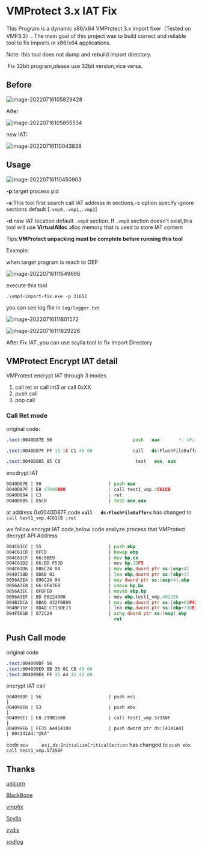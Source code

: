 # VMProtect 3.x IAT Fix

This Program is a dynamic x86/x64 VMProtect 3.x import fixer（Tested on VMP3.3）. The main goal of this project was to build correct and reliable tool to fix imports in x86/x64 applications.

Note: this tool does not dump and rebuild import directory. 

​	  Fix 32bit program,please use 32bit version,vice versa.

## Before

![image-20220716105829428](D:\Project\vmp3-import-fix\README.assets\image-20220716105829428.png)

After

![image-20220716105855534](D:\Project\vmp3-import-fix\README.assets\image-20220716105855534.png)

new IAT:

![image-20220716110043838](D:\Project\vmp3-import-fix\README.assets\image-20220716110043838.png)

## Usage

![image-20220716110450903](D:\Project\vmp3-import-fix\README.assets\image-20220716110450903.png)

**-p**:target process pid

**-s**:This tool first search call IAT address in sections,-s option specify ignore  sections default [`.vmp0,.vmp1,.vmp2`]

**-d**:new IAT location default `.vmp0` section. If `.vmp0` section doesn't exist,this tool will use **VirtualAlloc** alloc memory that is used to store IAT content



Tips:**VMProtect unpacking must be complete before running this tool**

Example:

when target program is reach to OEP

![image-20220716111549696](D:\Project\vmp3-import-fix\README.assets\image-20220716111549696.png)

execute this tool

 `.\vmp3-import-fix.exe -p 31652`



you can see log  file in `log/logger.txt` 

![image-20220716111801572](D:\Project\vmp3-import-fix\README.assets\image-20220716111801572.png)

![image-20220716111829226](D:\Project\vmp3-import-fix\README.assets\image-20220716111829226.png)



After Fix IAT ,you can use scylla tool to fix Import Directory



## VMProtect Encrypt IAT detail



VMProtect encrypt IAT through 3 modes

1. call ret or call int3 or call 0xXX
2. push call
3. pop call



### Call Ret mode



original code:

```asm
.text:0040D87E 50                              push   eax       *; hFile*

.text:0040D87F FF 15 1C C1 45 00               call   ds:FlushFileBuffers

.text:0040D885 85 C0                            test   eax, eax
```

encdrypt IAT

```asm
0040D87E | 50                         | push eax                                                   |
0040D87F | E8 47890B00                | call test1_vmp.4C61CB                                      |
0040D884 | C3                         | ret                                                        |
0040D885 | 85C0                       | test eax,eax                                               |
```

at address 0x0040D87F,code **`call   ds:FlushFileBuffers`** has changed to `call test1_vmp.4C61CB ;ret`



we follow encrypt IAT code,below code analyze process that VMProtect decrypt API Address

```asm
004C61CC | 55                         | push ebp                                                   |保存ebp
004C61CD | 0FCD                       | bswap ebp                                                  |
004C61CF | 66:8BE9                    | mov bp,cx                                                  |
004C61D2 | 66:BD F53D                 | mov bp,3DF5                                                |
004C61D6 | 8B6C24 04                  | mov ebp,dword ptr ss:[esp+4]                               |ebp=call返回地址
0048718D | 8D6D 01                    | lea ebp,dword ptr ss:[ebp+1]                               |ebp=call返回地址+1
0056A3E4 | 896C24 04                  | mov dword ptr ss:[esp+4],ebp                               |[esp+4]=call返回地址+1
0056A3E8 | 66:0F47EB                  | cmova bp,bx                                                |
0056A3EC | 0FBFED                     | movsx ebp,bp                                               |
0056A3EF | BD E6224000                | mov ebp,test1_vmp.4022E6                                   |
004B2DCA | 8BAD 432F0800              | mov ebp,dword ptr ss:[ebp+82F43]                           |
004BF11F | 8DAD C713DE73              | lea ebp,dword ptr ss:[ebp+73DE13C7]                        |
004F561B | 872C24                     | xchg dword ptr ss:[esp],ebp                                |恢复ebp，esp[0]=api地址
                                        ret                                                         |ret返回到Api
```



## Push Call  mode

original code

```asm
.text:004099DF 56                                                           push    esi
.text:004099E0 8B 35 0C C0 45 00                                            mov     esi,ds:InitializeCriticalSection
.text:004099E6 FF 35 A4 41 41 00                                            push    lpCriticalSection ; lpCriticalSection

```

encrypt IAT call 

```code
004099DF | 56                         | push esi                                                   |
004099E0 | 53                         | push ebx                                                   |
004099E1 | E8 299B1600                | call test1_vmp.57350F                                      |
004099E6 | FF35 A4414100              | push dword ptr ds:[4141A4]                                 | 004141A4:"@kA"
```

code `mov     esi,ds:InitializeCriticalSection` has changed to `push ebx  call test1_vmp.57350F` 







## Thanks

[unicorn](https://github.com/unicorn-engine/unicorn)

[BlackBone](https://github.com/DarthTon/Blackbone.git)

[vmpfix](https://github.com/archercreat/vmpfix)

[Scylla](https://github.com/NtQuery/Scylla)

[zydis](https://github.com/zyantific/zydis.git)

[spdlog](https://github.com/gabime/spdlog.git)	